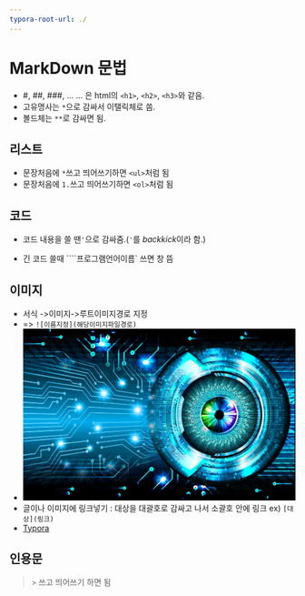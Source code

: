 ```yaml
---
typora-root-url: ./
---
```


# MarkDown 문법

* #, ##, ###, ... ... 은 html의 `<h1>`, `<h2>`, `<h3>`와 같음. 
* 고유명사는 `*`으로 감싸서 이탤릭체로 씀.
* 볼드체는 `**`로 감싸면 됨.



## 리스트

* 문장처음에 `*`쓰고 띄어쓰기하면 `<ul>`처럼 됨
* 문장처음에 `1.`쓰고 띄어쓰기하면 `<ol>`처럼 됨



## 코드

* 코드 내용을 쓸 땐`'`으로 감싸줌.(`'`를 *backkick*이라 함.)

* 긴 코드 쓸때  ````프로그램언어이름` 쓰면  창 뜸



## 이미지

* 서식 ->이미지->루트이미지경로 지정
* => `![이름지정](해당이미지파일경로)`
* ![computer](images/computer-vision.jpg)
* 글이나 이미지에 링크넣기 : 대상을 대괄호로 감싸고 나서 소괄호 안에 링크 ex) `[대상](링크)`
* [Typora](https://typora.io/)



## 인용문

>  `>` 쓰고 띄어쓰기 하면 됨